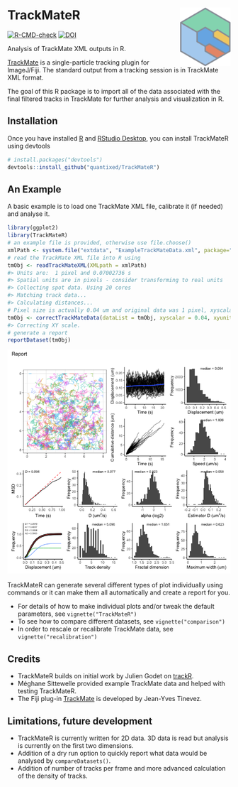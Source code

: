 
<!-- README.md is generated from README.Rmd. Please edit that file -->

# TrackMateR <a href='https://quantixed.github.io/TrackMateR/'><img src='man/figures/logo.png' align="right" height="131.5" /></a>

<!-- badges: start -->

[![R-CMD-check](https://github.com/quantixed/TrackMateR/actions/workflows/R-CMD-check.yaml/badge.svg)](https://github.com/quantixed/TrackMateR/actions/workflows/R-CMD-check.yaml)
[![DOI](https://zenodo.org/badge/453722113.svg)](https://zenodo.org/badge/latestdoi/453722113)
<!-- badges: end -->

Analysis of TrackMate XML outputs in R.

[TrackMate](https://imagej.net/plugins/trackmate/) is a single-particle
tracking plugin for ImageJ/Fiji. The standard output from a tracking
session is in TrackMate XML format.

The goal of this R package is to import all of the data associated with
the final filtered tracks in TrackMate for further analysis and
visualization in R.

## Installation

Once you have installed [R](https://cran.rstudio.com) and [RStudio
Desktop](https://www.rstudio.com/products/rstudio/download/), you can
install TrackMateR using devtools

``` r
# install.packages("devtools")
devtools::install_github("quantixed/TrackMateR")
```

## An Example

A basic example is to load one TrackMate XML file, calibrate it (if
needed) and analyse it.

``` r
library(ggplot2)
library(TrackMateR)
# an example file is provided, otherwise use file.choose()
xmlPath <- system.file("extdata", "ExampleTrackMateData.xml", package="TrackMateR")
# read the TrackMate XML file into R using
tmObj <- readTrackMateXML(XMLpath = xmlPath)
#> Units are:  1 pixel and 0.07002736 s 
#> Spatial units are in pixels - consider transforming to real units
#> Collecting spot data. Using 20 cores
#> Matching track data...
#> Calculating distances...
# Pixel size is actually 0.04 um and original data was 1 pixel, xyscalar = 0.04
tmObj <- correctTrackMateData(dataList = tmObj, xyscalar = 0.04, xyunit = "um")
#> Correcting XY scale.
# generate a report
reportDataset(tmObj)
```

![](man/figures/README-example-1.png)<!-- -->

TrackMateR can generate several different types of plot individually
using commands or it can make them all automatically and create a report
for you.

- For details of how to make individual plots and/or tweak the default
  parameters, see `vignette("TrackMateR")`
- To see how to compare different datasets, see `vignette("comparison")`
- In order to rescale or recalibrate TrackMate data, see
  `vignette("recalibration")`

## Credits

- TrackMateR builds on initial work by Julien Godet on
  [trackR](https://github.com/jgodet/trackR).
- Méghane Sittewelle provided example TrackMate data and helped with
  testing TrackMateR.
- The Fiji plug-in
  [TrackMate](https://github.com/trackmate-sc/TrackMate) is developed by
  Jean-Yves Tinevez.

## Limitations, future development

- TrackMateR is currently written for 2D data. 3D data is read but
  analysis is currently on the first two dimensions.
- Addition of a dry run option to quickly report what data would be
  analysed by `compareDatasets()`.
- Addition of number of tracks per frame and more advanced calculation
  of the density of tracks.
